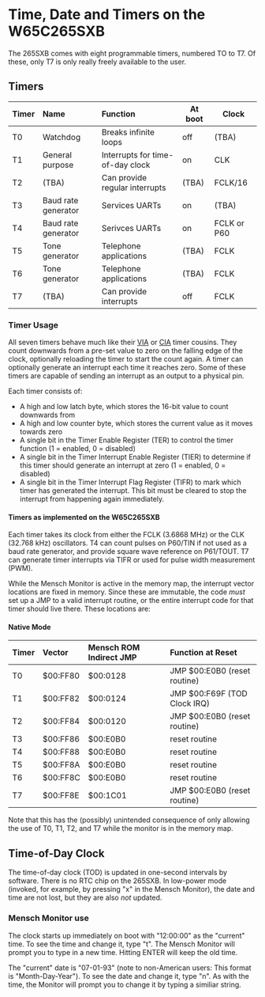 # Time, Date and Timers on the W65C265SXB

The 265SXB comes with eight programmable timers, numbered TO to T7. Of these,
only T7 is only really freely available to the user.

## Timers

| Timer | Name | Function | At boot | Clock |
| --- | :--- | :--- | --- | --- |
| T0 | Watchdog | Breaks infinite loops | off | (TBA) |
| T1 | General purpose | Interrupts for time-of-day clock | on | CLK |
| T2 | (TBA) | Can provide regular interrupts | (TBA) | FCLK/16 |
| T3 | Baud rate generator | Services UARTs | on | (TBA) |
| T4 | Baud rate generator | Serivces UARTs | on | FCLK or P60 |
| T5 | Tone generator | Telephone applications | (TBA) | FCLK |
| T6 | Tone generator | Telephone applications | (TBA) | FCLK |
| T7 | (TBA) | Can provide interrupts  | off | FCLK |

### Timer Usage

All seven timers behave much like their [VIA](https://www.westerndesigncenter.com/wdc/w65c22-chip.php)
or [CIA](https://web.archive.org/web/20181126000922if_/http://archive.6502.org/datasheets/mos_6526_cia_recreated.pdf)
timer cousins. They count downwards from a pre-set value to zero on the falling edge
of the clock, optionally reloading the timer to start the count again. A timer can
optionally generate an interrupt each time it reaches zero. Some of these timers
are capable of sending an interrupt as an output to a physical pin.

Each timer consists of:

- A high and low latch byte, which stores the 16-bit value to count downwards from
- A high and low counter byte, which stores the current value as it moves
towards zero
- A single bit in the Timer Enable Register (TER) to control the timer function
(1 = enabled, 0 = disabled)
- A single bit in the Timer Interrupt Enable Register (TIER) to determine if this
timer should generate an interrupt at zero (1 = enabled, 0 = disabled)
- A single bit in the Timer Interrupt Flag Register (TIFR) to mark which timer
has generated the interrupt. This bit must be cleared to stop the interrupt from
happening again immediately.

#### Timers as implemented on the W65C265SXB

Each timer takes its clock from either the FCLK (3.6868 MHz) or the CLK (32.768 kHz)
oscillators. T4 can count pulses on P60/TIN if not used as a baud rate generator, and
provide square wave reference on P61/TOUT. T7 can generate timer interrupts via TIFR
or used for pulse width measurement (PWM).

While the Mensch Monitor is active in the memory map, the interrupt vector
locations are fixed in memory. Since these are immutable, the code _must_
set up a JMP to a valid interrupt routine, or the entire interrupt
code for that timer should live there. These locations are:

#### Native Mode

| Timer | Vector | Mensch ROM Indirect JMP | Function at Reset |  
| --- | :--- | :--- | :--- |
| T0 | $00:FF80 | $00:0128 | JMP $00:E0B0 (reset routine) |
| T1 | $00:FF82 | $00:0124 | JMP $00:F69F (TOD Clock IRQ) |
| T2 | $00:FF84 | $00:0120 | JMP $00:E0B0 (reset routine) |
| T3 | $00:FF86 | $00:E0B0 | reset routine |
| T4 | $00:FF88 | $00:E0B0 | reset routine |
| T5 | $00:FF8A | $00:E0B0 | reset routine |
| T6 | $00:FF8C | $00:E0B0 | reset routine |
| T7 | $00:FF8E | $00:1C01 | JMP $00:E0B0 (reset routine) |

Note that this has the (possibly) unintended consequence of only allowing
the use of T0, T1, T2, and T7 while the monitor is in the memory map.

## Time-of-Day Clock

The time-of-day clock (TOD) is updated in one-second intervals by software.
There is no RTC chip on the 265SXB. In low-power mode (invoked, for example,
by pressing "x" in the Mensch Monitor), the date and time are not lost, but
they are also _not_ updated.

### Mensch Monitor use

The clock starts up immediately on boot with "12:00:00" as the "current" time.
To see the time and change it, type "t". The Mensch Monitor will prompt you to
type in a new time. Hitting ENTER will keep the old time.

The "current" date is "07-01-93" (note to non-American users: This format is
"Month-Day-Year"). To see the date and change it, type "n". As with the time,
the Monitor will prompt you to change it by typing a similiar string.
